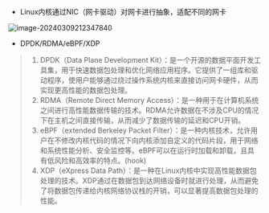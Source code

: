 - Linux内核通过NIC（网卡驱动）对网卡进行抽象，适配不同的网卡

 ![image-20240309212347840](https://typora-dusong.oss-cn-chengdu.aliyuncs.com/image-20240309212347840.png)

- DPDK/RDMA/eBPF/XDP

> 1. DPDK（Data Plane Development Kit）：是一个开源的数据平面开发工具集，用于快速数据包处理和优化网络应用程序。它提供了一组库和驱动程序，使用户能够通过绕过操作系统内核来直接访问网卡硬件，从而实现更高性能的数据包处理。
> 2. RDMA（Remote Direct Memory Access）：是一种用于在计算机系统之间进行高性能数据传输的技术。RDMA允许数据在不涉及CPU的情况下在主机之间直接传输，从而减少了数据传输的延迟和CPU开销。
> 3. eBPF（extended Berkeley Packet Filter）：是一种内核技术，允许用户在不修改内核代码的情况下向内核添加自定义的代码片段，用于网络和系统性能分析、安全监控等。eBPF可以在运行时加载和卸载，且具有低风险和高效率的特点。(hook)
> 4. XDP（eXpress Data Path）：是一种在Linux内核中实现高性能数据包处理的技术。XDP通过在数据包到达网络设备时就进行处理，从而避免了将数据包传递给内核网络协议栈的开销，可以显著提高数据包处理的性能。



